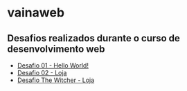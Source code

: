 # vainaweb

## Desafios realizados durante o curso de desenvolvimento web

<ul>
    <li>
        <a href="https://maytearaujo.github.io/vainaweb/desafio01" target="_blank">Desafio 01 - Hello World!</a>
    </li>
    <li>
        <a href="https://maytearaujo.github.io/vainaweb/desafio02" target="_blank">Desafio 02 - Loja</a>
    </li>
    <li><a href="https://maytearaujo.github.io/vainaweb/the-witcher" target="_blank">Desafio The Witcher - Loja</a></li>
</ul>